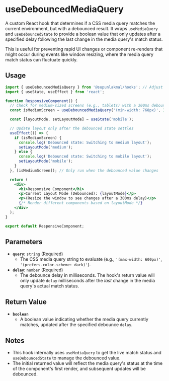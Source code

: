 # useDebouncedMediaQuery

A custom React hook that determines if a CSS media query matches the current environment, but with a debounced result. It wraps `useMediaQuery` and `useDebouncedState` to provide a boolean value that only updates after a specified delay following the last change in the media query's match status.

This is useful for preventing rapid UI changes or component re-renders that might occur during events like window resizing, where the media query match status can fluctuate quickly.

## Usage

```jsx
import { useDebouncedMediaQuery } from '@supunlakmal/hooks'; // Adjust import path
import { useState, useEffect } from 'react';

function ResponsiveComponent() {
  // Check for medium-sized screens (e.g., tablets) with a 300ms debounce
  const isMediumScreen = useDebouncedMediaQuery('(min-width: 768px)', 300);

  const [layoutMode, setLayoutMode] = useState('mobile');

  // Update layout only after the debounced state settles
  useEffect(() => {
    if (isMediumScreen) {
      console.log('Debounced state: Switching to medium layout');
      setLayoutMode('medium');
    } else {
      console.log('Debounced state: Switching to mobile layout');
      setLayoutMode('mobile');
    }
  }, [isMediumScreen]); // Only run when the debounced value changes

  return (
    <div>
      <h1>Responsive Component</h1>
      <p>Current Layout Mode (Debounced): {layoutMode}</p>
      <p>(Resize the window to see changes after a 300ms delay)</p>
      {/* Render different components based on layoutMode */}
    </div>
  );
}

export default ResponsiveComponent;

```

## Parameters

-   **`query`**: `string` (Required)
    -   The CSS media query string to evaluate (e.g., `'(max-width: 600px)'`, `'(prefers-color-scheme: dark)'`).
-   **`delay`**: `number` (Required)
    -   The debounce delay in milliseconds. The hook's return value will only update `delay` milliseconds after the *last* change in the media query's actual match status.

## Return Value

-   **`boolean`**
    -   A boolean value indicating whether the media query currently matches, updated after the specified debounce `delay`.

## Notes

-   This hook internally uses `useMediaQuery` to get the live match status and `useDebouncedState` to manage the debounced value.
-   The initial returned value will reflect the media query's status at the time of the component's first render, and subsequent updates will be debounced.
